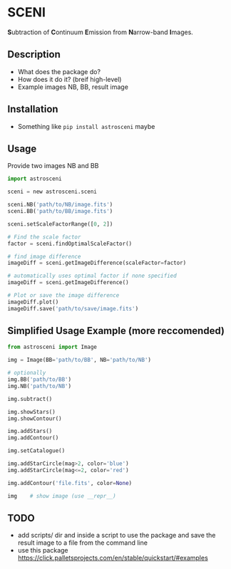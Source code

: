 # SCENI
**S**ubtraction of **C**ontinuum **E**mission from **N**arrow-band **I**mages.

## Description
- What does the package do?
- How does it do it? (breif high-level)
- Example images NB, BB, result image

## Installation
- Something like `pip install astrosceni` maybe

## Usage

Provide two images NB and BB
```python
import astrosceni

sceni = new astrosceni.sceni

sceni.NB('path/to/NB/image.fits')
sceni.BB('path/to/BB/image.fits')

sceni.setScaleFactorRange([0, 2])

# Find the scale factor
factor = sceni.findOptimalScaleFactor()

# find image difference
imageDiff = sceni.getImageDifference(scaleFactor=factor)

# automatically uses optimal factor if none specified
imageDiff = sceni.getImageDifference()

# Plot or save the image difference
imageDiff.plot()
imageDiff.save('path/to/save/image.fits')
```
## Simplified Usage Example (more reccomended)

```python
from astrosceni import Image

img = Image(BB='path/to/BB', NB='path/to/NB')

# optionally
img.BB('path/to/BB')
img.NB('path/to/NB')

img.subtract()

img.showStars()
img.showContour()

img.addStars()
img.addContour()

img.setCatalogue()

img.addStarCircle(mag>2, color='blue')
img.addStarCircle(mag<=2, color='red')

img.addContour('file.fits', color=None)

img    # show image (use __repr__)
```

## TODO
- add scripts/ dir and inside a script to use the package and save the result image to a file from the command line
- use this package https://click.palletsprojects.com/en/stable/quickstart/#examples
